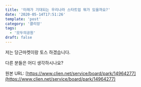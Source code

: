 ```yaml
---
title: '미래가 기대되는 우리나라 스타트업 뭐가 있을까요?'
date: '2020-05-14T17:51:26'
template: 'post'
category: '클리앙'
tags: 
  - '모두의공원'
draft: false
---
```


저는 당근마켓이랑 토스 하겠습니다. 

다른 분들은 어디 생각하시나요?

원본 URL: [https://www.clien.net/service/board/park/14964277](https://www.clien.net/service/board/park/14964277)